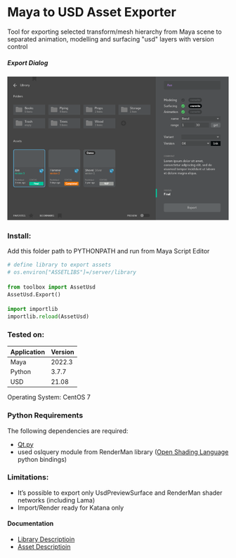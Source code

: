 # Maya to USD Asset Exporter

Tool for exporting selected transform/mesh hierarchy from Maya scene to separated animation, modelling and surfacing "usd" layers with version control



##### Export Dialog
![Asset Dialog](doc/preview.png)



### Install:
Add this folder path to PYTHONPATH and run from Maya Script Editor

```python
# define library to export assets
# os.environ["ASSETLIBS"]=/server/library

from toolbox import AssetUsd
AssetUsd.Export()

import importlib
importlib.reload(AssetUsd)
```



### Tested on:

| Application       | Version        |
| ----------------- | -------------- |
| Maya              | 2022.3         |
| Python            | 3.7.7          |
| USD               | 21.08          |

Operating System: CentOS 7



### Python Requirements

The following dependencies are required:
+ [Qt.py](https://github.com/mottosso/Qt.py)
+ used oslquery module from RenderMan library ([Open Shading Language](https://github.com/AcademySoftwareFoundation/OpenShadingLanguage) python bindings)



### Limitations:
+ It’s possible to export only UsdPreviewSurface and RenderMan shader networks (including Lama)
+ Import/Render ready for Katana only



#### Documentation

+ [Library Descriptioin](doc/LibraryDescriptioin.md)
+ [Asset Descriptioin](doc/AssetDescriptioin.md)
